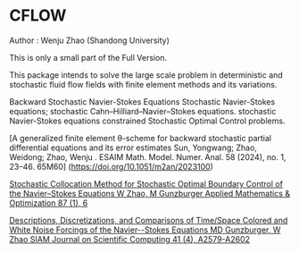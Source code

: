 ﻿# CFLOW  
Author : Wenju Zhao  (Shandong University)


This is only a small part of the Full Version.

This package intends to solve the large scale problem in deterministic and stochastic fluid flow fields with finite element methods and its variations.

Backward Stochastic Navier-Stokes Equations
Stochastic Navier-Stokes equations;
stochastic Cahn–Hilliard–Navier–Stokes equations. 
stochastic Navier-Stokes equations constrained Stochastic Optimal Control problems.



[A generalized finite element θ-scheme for backward stochastic partial differential equations and its error estimates
Sun, Yongwang; Zhao, Weidong; Zhao, Wenju . ESAIM Math. Model. Numer. Anal. 58 (2024), no. 1, 23–46. 65M60]
(https://doi.org/10.1051/m2an/2023100)

[Stochastic Collocation Method for Stochastic Optimal Boundary Control of the Navier–Stokes Equations
W Zhao, M Gunzburger
Applied Mathematics & Optimization 87 (1), 6](https://doi.org/10.1007/s00245-022-09910-y)

[Descriptions, Discretizations, and Comparisons of Time/Space Colored and White Noise Forcings of the Navier--Stokes Equations
MD Gunzburger, W Zhao
SIAM Journal on Scientific Computing 41 (4), A2579-A2602](https://epubs.siam.org/doi/abs/10.1137/18M1218005)



